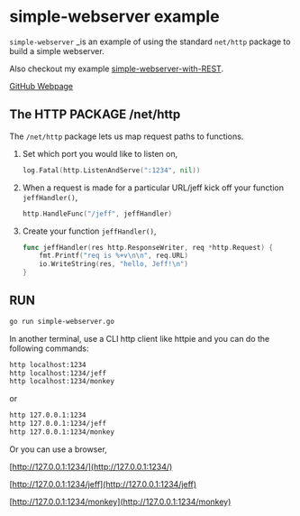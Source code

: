 # simple-webserver example

`simple-webserver` _is an example of
using the standard `net/http` package to build a simple webserver.

Also checkout my example
[simple-webserver-with-REST](https://github.com/JeffDeCola/my-go-examples/tree/master/api/simple-webserver-with-REST).

[GitHub Webpage](https://jeffdecola.github.io/my-go-examples/)

## The HTTP PACKAGE /net/http

The `/net/http` package lets us map request paths to functions.

1. Set which port you would like to listen on,

    ```go
    log.Fatal(http.ListenAndServe(":1234", nil))
    ```

1. When a request is made for a particular URL/jeff kick off your function `jeffHandler()`,

    ```go
    http.HandleFunc("/jeff", jeffHandler)
    ```

1. Create your function `jeffHandler()`,

    ```go
    func jeffHandler(res http.ResponseWriter, req *http.Request) {
        fmt.Printf("req is %+v\n\n", req.URL)
        io.WriteString(res, "hello, Jeff!\n")
    }
    ```

## RUN

```bash
go run simple-webserver.go
```

In another terminal, use a CLI http client like
httpie and you can do the following commands:

```bash
http localhost:1234
http localhost:1234/jeff
http localhost:1234/monkey
```

or

```bash
http 127.0.0.1:1234
http 127.0.0.1:1234/jeff
http 127.0.0.1:1234/monkey
```

Or you can use a browser,

[http://127.0.0.1:1234/](http://127.0.0.1:1234/)

[http://127.0.0.1:1234/jeff](http://127.0.0.1:1234/jeff)

[http://127.0.0.1:1234/monkey](http://127.0.0.1:1234/monkey)
